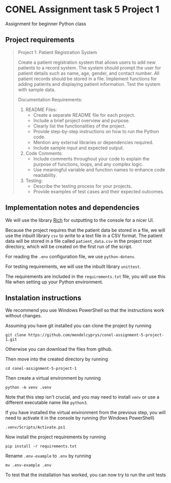 # CONEL Assignment task 5 Project 1
Assignment for beginner Python class

## Project requirements
>Project 1: Patient Registration System
>
>Create a patient registration system that allows users to add new patients to a record system. The system should prompt the user for patient details such as name, age, gender, and contact number. All patient records should be stored in a file. Implement functions for adding patients and displaying patient information. Test the system with sample data.
>
>Documentation Requirements:
>1. README Files:
>    - Create a separate README file for each project. 
>    - Include a brief project overview and purpose.
>    - Clearly list the functionalities of the project.
>    - Provide step-by-step instructions on how to run the Python code.
>    - Mention any external libraries or dependencies required.
>    - Include sample input and expected output.
>1. Code Comments:
>    - Include comments throughout your code to explain the purpose of functions, loops, and any complex logic.
>    - Use meaningful variable and function names to enhance code readability.
>1. Testing:
>    - Describe the testing process for your projects.
>    - Provide examples of test cases and their expected outcomes.

## Implementation notes and dependencies
We will use the library [Rich](https://github.com/Textualize/rich) for outputting to the console for a nicer UI.

Because the project requires that the patient data be stored in a file, we will use the inbuilt library `csv` to write to a text file in a CSV format. The patient data will be stored in a file called `patient_data.csv` in the project root directory, which will be created on the first run of the script.

For reading the `.env` configuration file, we use `python-dotenv`.

For testing requirements, we will use the inbuilt library `unittest`.

The requirements are included in the `requirements.txt` file, you will use this file when setting up your Python environment.

## Instalation instructions
We recommend you use Windows PowerShell so that the instructions work without changes.

Assuming you have git installed you can clone the project by running

```
git clone https://github.com/mendelcyprys/conel-assignment-5-project-1.git
``` 

Otherwise you can download the files from github.

Then move into the created directory by running

```
cd conel-assignment-5-project-1
```

Then create a virtual environment by running

```
python -m venv .venv
```

Note that this step isn't crucial, and you may need to install `venv` or use a different executable name like `python3`.

If you have installed the virtual environment from the previous step, you will need to activate it in the console by running (for Windows PowerShell)

```
.venv/Scripts/Activate.ps1
```

Now install the project requirements by running

```
pip install -r requirements.txt
```

Rename `.env-example` to `.env` by running

```
mv .env-example .env
```

To test that the installation has worked, you can now try to run the unit tests

```
